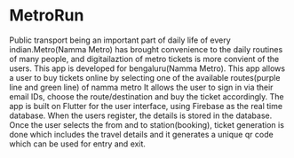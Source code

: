 # MetroRun
Public transport being an important part of daily life of every indian.Metro(Namma Metro) has brought convenience to the daily routines of many people, and digitailaztion of metro tickets is more convient of the users.
This app is developed for bengaluru(Namma Metro).
This app allows a user to buy tickets online by selecting one of the available routes(purple line and green line) of namma metro 
It allows the user to sign in via their email IDs, choose the route/destination and buy the ticket accordingly.
The app is built on Flutter for the user interface, using Firebase as the real time database.
When the users register, the details is stored in the database.
Once the user selects the from and to station(booking), ticket generation is done which includes the travel details and it generates a unique qr code which can be used for entry and exit.

